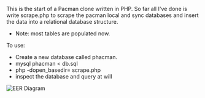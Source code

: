 This is the start of a Pacman clone written in PHP.  So far all I've done is write scrape.php to scrape the pacman local and sync databases and insert the data into a relational database structure.

* Note: most tables are populated now.

To use:

* Create a new database called phacman.
* mysql phacman < db.sql
* php -dopen_basedir= scrape.php 
* inspect the database and query at will

![EER Diagram](http://www.andrewrose.co.uk/phacman.png "EER Diagram")
